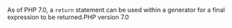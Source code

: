As of PHP 7.0, a `return` statement can be used within a generator for a final expression to be returned.PHP version 7.0